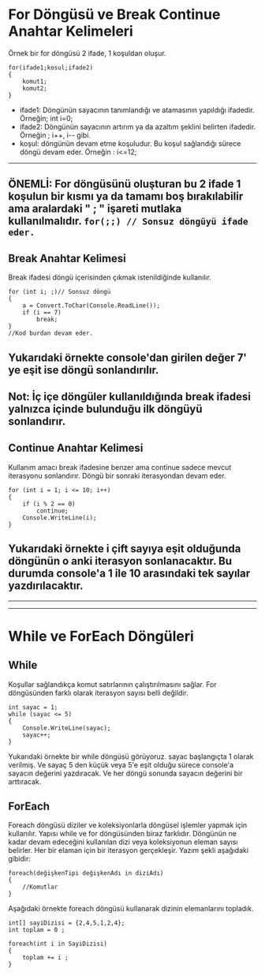 # For Döngüsü ve Break Continue Anahtar Kelimeleri
Örnek bir for döngüsü 2 ifade, 1 koşuldan oluşur.
```
for(ifade1;kosul;ifade2)
{
    komut1;
    komut2;
}
```
* ifade1: Döngünün sayacının tanımlandığı ve atamasının yapıldığı ifadedir. Örneğin; int i=0;
* ifade2: Döngünün sayacının artırım ya da azaltım şeklini belirten ifadedir. Örneğin ; i++, i-- gibi.
* koşul: döngünün devam etme koşuludur. Bu koşul sağlandığı sürece döngü devam eder. Örneğin : i<=12;
---
ÖNEMLİ: For döngüsünü oluşturan bu 2 ifade 1 koşulun bir kısmı ya da tamamı boş bırakılabilir 
ama aralardaki " ; " işareti mutlaka kullanılmalıdır.
`for(;;) // Sonsuz döngüyü ifade eder.`
---
## Break Anahtar Kelimesi
Break ifadesi döngü içerisinden çıkmak istenildiğinde kullanılır.
```
for (int i; ;)// Sonsuz döngü
{
    a = Convert.ToChar(Console.ReadLine());
    if (i == 7)
        break;
}
//Kod burdan devam eder. 
```
Yukarıdaki örnekte console'dan girilen değer 7' ye eşit ise döngü sonlandırılır.
---
Not: İç içe döngüler kullanıldığında break ifadesi yalnızca içinde bulunduğu ilk döngüyü sonlandırır.
---
## Continue Anahtar Kelimesi
Kullanım amacı break ifadesine benzer ama continue sadece mevcut iterasyonu sonlandırır. Döngü bir sonraki iterasyondan devam eder.
```
for (int i = 1; i <= 10; i++)
{
    if (i % 2 == 0)
        continue;
    Console.WriteLine(i);
}
```
Yukarıdaki örnekte i çift sayıya eşit olduğunda döngünün o anki iterasyon sonlanacaktır. Bu durumda console'a 1 ile 10 arasındaki tek sayılar yazdırılacaktır.
---
---
---
# While ve ForEach Döngüleri
## While
Koşullar sağlandıkça komut satırlarının çalıştırılmasını sağlar. For döngüsünden farklı olarak iterasyon sayısı belli değildir.
```
int sayac = 1;
while (sayac <= 5)
{
    Console.WriteLine(sayac);
    sayac++;
}
```
Yukarıdaki örnekte bir while döngüsü görüyoruz. sayac başlangıçta 1 olarak verilmiş. Ve sayaç 5 den küçük veya 5'e eşit olduğu sürece console'a sayacın değerini yazdıracak. Ve her döngü sonunda sayacın değerini bir arttıracak.
## ForEach
Foreach döngüsü diziler ve koleksiyonlarla döngüsel işlemler yapmak için kullanılır. Yapısı while ve for döngüsünden biraz farklıdır. Döngünün ne kadar devam edeceğini kullanılan dizi veya koleksiyonun eleman sayısı belirler. Her bir elaman için bir iterasyon gerçekleşir.
Yazım şekli aşağıdaki gibidir:
```
foreach(değişkenTipi değişkenAdı in diziAdı)
{
    //Komutlar
}
```
Aşağıdaki örnekte foreach döngüsü kullanarak dizinin elemanlarını topladık.
```
int[] sayiDizisi = {2,4,5,1,2,4};
int toplam = 0 ;

foreach(int i in SayiDizisi)
{
    toplam += i ;
}
```